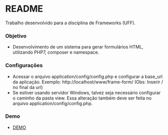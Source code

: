 # README #

Trabalho desenvolvido para a disciplina de Frameworks (UFF).

### Objetivo ###

* Desenvolvimento de um sistema para gerar formulários HTML, utilizando PHP7, composer e namespace.

### Configurações ###

* Acessar o arquivo application/config/config.php e configurar a base_url da aplicação. Exemplo: http://localhost/www/frame-form/      (Obs: Inserir / no final da url) 
* Se estiver usando servidor Windows, talvez seja necessário configurar o caminho da pasta view. Essa alteração também deve ser feita no arquivo application/config/config.php.

### Demo ###

* [DEMO](http://www.uff.pxcode.com.br/gerador-form/)